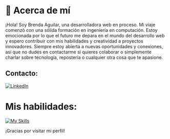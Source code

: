 
# 💫 Acerca de mí
¡Hola! Soy Brenda Aguilar, una desarrolladora web en proceso. Mi viaje comenzó con una sólida formación en ingeniería en computación. Estoy emocionada por lo que el futuro me depara en el mundo del desarrollo web y espero contribuir con mis habilidades y creatividad a proyectos innovadores. Siempre estoy abierta a nuevas oportunidades y conexiones, así que no dudes en contactarme si quieres colaborar o simplemente charlar sobre tecnología, repostería o cualquier otra cosa que te apasione.

## Contacto:
[![LinkedIn](https://skillicons.dev/icons?i=linkedin)](https://linkedin.com/in/https://www.linkedin.com/in/brenda-aguilar-hdez/) 

# Mis habilidades:
[![My Skills](https://skillicons.dev/icons?i=js,html,css,tailwind,react,vite,cpp,py,jest,figma,firebase,github,regex,mysql,nodejs,md,matlab,arduino,raspberrypi)](https://skillicons.dev)

¡Gracias por visitar mi perfil!

